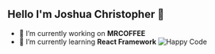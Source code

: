 ## Hello I'm Joshua Christopher 👋

<!--
**Joshuachiher/Joshuachiher** is a ✨ _special_ ✨ repository because its `README.md` (this file) appears on your GitHub profile.

Here are some ideas to get you started:

- 🔭 I’m currently working on ...
- 🌱 I’m currently learning ...
- 👯 I’m looking to collaborate on ...
- 🤔 I’m looking for help with ...
- 💬 Ask me about ...
- 📫 How to reach me: ...
- 😄 Pronouns: ...
- ⚡ Fun fact: ...
-->

- 🔭 I’m currently working on **MRCOFFEE**
- 🌱 I’m currently learning **React Framework**
![Happy Code](https://media1.giphy.com/media/v1.Y2lkPTc5MGI3NjExYm9oZHd3azR0NmhnZWUwNHNtZzU5N2hlbnE4M2Z2b2tkbzFzMTFqYyZlcD12MV9pbnRlcm5hbF9naWZfYnlfaWQmY3Q9Zw/2IudUHdI075HL02Pkk/giphy.gif)